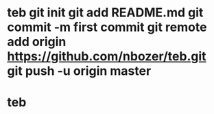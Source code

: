 # teb git init git add README.md git commit -m first commit git remote add origin https://github.com/nbozer/teb.git git push -u origin master
# teb
